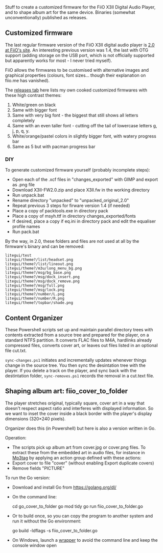 Stuff to create a customized firmware for the FiiO X3II Digital Audio Player, and to shape album art for the same device. Binaries (somewhat unconventionally) published as releases.

## Customized firmware
The last regular firmware version of the FiiO X3II digital audio player is [2.0 at FiiO's site](hhttps://forum.fiio.com/firmwareDown.do). An interesting previous version was 1.4, the last with OTG support (adding storage on the USB port, which is not officially supported but apparently works for most - I never tried myself).
 
FiiO allows the firmwares to be customised with alternative images and graphical properties (colours, font sizes… though their explanation on fiio.me has vanished).

The [releases tab](https://github.com/ssomers/FiiO-X3II/releases) here lists my own cooked customized firmwares with these high contrast themes:
 1. White/green on black
 2. Same with bigger font
 3. Same with very big font - the biggest that still shows all letters completely
 4. Same with an even taller font - cutting off the tail of lowercase letters g, j, p, q, y.
 5. White/orange/pastel colors in slightly bigger font, with watery progress bar
 6. Same as 5 but with pacman progress bar

### DIY
To generate customized firmware yourself (probably incomplete steps):
* Open each of the .xcf files in "changes_exported" with GIMP and export as .png file
* Download X3II-FW2.0.zip and place X3II.fw in the working directory
* Run unpack.bat
* Rename directory "unpacked" to "unpacked_original_2.0"
* Repeat previous 3 steps for firware version 1.4 (if needed)
* Place a copy of packtools.exe in directory pack
* Place a copy of msyh.ttf in directory changes_exported/fonts
* If desired, place a copy if eq.ini in directory pack and edit the equaliser profile names
* Run pack.bat

By the way, in 2.0, these folders and files are not used at all by the firmware's binary and can be removed:

    litegui/test
    litegui/theme?/list/headset.png
    litegui/theme?/list/lineout.png
    litegui/theme?/m3u/long_menu_bg.png
    litegui/theme?/msg/bg_base.png
    litegui/theme?/msg/dock_insert.png
    litegui/theme?/msg/dock_remove.png
    litegui/theme?/msg/full.png
    litegui/theme?/msg/lock.png
    litegui/theme?/number/L.png
    litegui/theme?/number/R.png
    litegui/theme?/topbar/shade.png

## Content Organizer

These Powershell scripts set up and maintain parallel directory trees with contents extracted from a source tree and prepared for the player, on a standard NTFS partition. It converts FLAC files to M4A, hardlinks already compressed files, converts cover art, or leaves out files listed in an optional file cut.txt.

`sync-changes.ps1` initiates and incrementally updates whenever things change in the source tree. You then sync the desintation tree with the player. If you delete a track on the player, and sync back with the destintation folder, `sync-removes.ps1` records the removal in a cut.text file.

## Shaping album art: fiio_cover_to_folder

The player stretches original, typically square, cover art in a way that doesn't respect aspect ratio and interferes with displayed information.
So we want to inset the cover inside a black border with the player's display dimensions (320×240 pixels).

Organizer does this (in Powershell) but here is also a version written in Go.

Operation:

* The scripts pick up album art from cover.jpg or cover.png files. To extract these from the embedded art in audio files, for instance in [Mp3tag](http://www.mp3tag.de/en/) by applying an action group defined with these actions:
 * Export cover to file "cover" (without enabling Export duplicate covers)
 * Remove fields "PICTURE"

To run the Go version:

* Download and install Go from https://golang.org/dl/
* On the command line:

    cd go_cover_to_folder
    go mod tidy
    go run fiio_cover_to_folder.go

* Or to build once, so you can copy the program to another system and run it without the Go environment:

    go build -ldflags -s fiio_cover_to_folder.go
    
* On Windows, launch a [wrapper](fiio_cover_to_folder.cmd) to avoid the command line and keep the console window open

